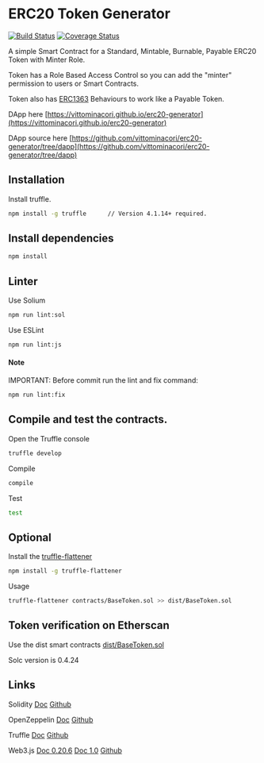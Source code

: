 # ERC20 Token Generator

[![Build Status](https://travis-ci.org/vittominacori/erc20-generator.svg?branch=master)](https://travis-ci.org/vittominacori/erc20-generator) 
[![Coverage Status](https://coveralls.io/repos/github/vittominacori/erc20-generator/badge.svg?branch=master)](https://coveralls.io/github/vittominacori/erc20-generator?branch=master)

A simple Smart Contract for a Standard, Mintable, Burnable, Payable ERC20 Token with Minter Role.

Token has a Role Based Access Control so you can add the "minter" permission to users or Smart Contracts. 

Token also has [ERC1363](https://github.com/ethereum/EIPs/issues/1363) Behaviours to work like a Payable Token.


DApp here [https://vittominacori.github.io/erc20-generator](https://vittominacori.github.io/erc20-generator)

DApp source here [https://github.com/vittominacori/erc20-generator/tree/dapp](https://github.com/vittominacori/erc20-generator/tree/dapp)

## Installation

Install truffle.

```bash
npm install -g truffle      // Version 4.1.14+ required.
```

## Install dependencies

```bash
npm install
```

## Linter

Use Solium

```bash
npm run lint:sol
```

Use ESLint

```bash
npm run lint:js
```

#### Note

IMPORTANT: Before commit run the lint and fix command:

```bash
npm run lint:fix
```

## Compile and test the contracts.
 
Open the Truffle console

```bash
truffle develop
```

Compile 

```bash
compile 
```

Test

```bash
test
```

## Optional

Install the [truffle-flattener](https://github.com/alcuadrado/truffle-flattener)

```bash
npm install -g truffle-flattener
```

Usage

```bash
truffle-flattener contracts/BaseToken.sol >> dist/BaseToken.sol
```

## Token verification on Etherscan

Use the dist smart contracts [dist/BaseToken.sol](https://github.com/vittominacori/erc20-generator/blob/master/dist/BaseToken.sol)

Solc version is 0.4.24


## Links

Solidity [Doc](https://solidity.readthedocs.io) [Github](https://solidity.readthedocs.io)

OpenZeppelin [Doc](http://zeppelin-solidity.readthedocs.io) [Github](https://github.com/OpenZeppelin)

Truffle [Doc](http://truffleframework.com/docs) [Github](https://github.com/trufflesuite/truffle)

Web3.js [Doc 0.20.6](https://github.com/ethereum/wiki/wiki/JavaScript-API) [Doc 1.0](http://web3js.readthedocs.io/en/1.0) [Github](https://github.com/ethereum/web3.js)
